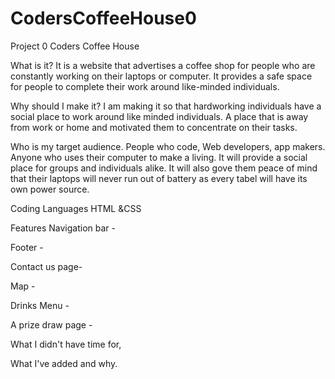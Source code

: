 # CodersCoffeeHouse0
Project 0 Coders Coffee House

What is it?
It is a website that advertises a coffee shop for people who are constantly working on their laptops or computer. It provides a safe space for people to complete their work around like-minded individuals. 

Why should I make it?
I am making it so that hardworking individuals have a social place to work around like minded individuals. A place that is away from work or home and motivated them to concentrate on their tasks.

Who is my target audience. 
People who code, Web developers, app makers. Anyone who uses their computer to make a living. It will provide a social place for groups and individuals alike. It will also gove them peace of mind that their laptops will never run out of battery as every tabel will have its own power source.

Coding Languages 
HTML &CSS

Features 
Navigation bar -

Footer -

Contact us page- 

Map -

Drinks Menu  -

A prize draw page -


What I didn't have time for,


What I've added and why.